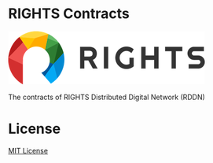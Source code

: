 # RIGHTS Contracts
![image](./imgs/logo.png)

The contracts of RIGHTS Distributed Digital Network (RDDN)


# License
[MIT License](./LICENSE)
